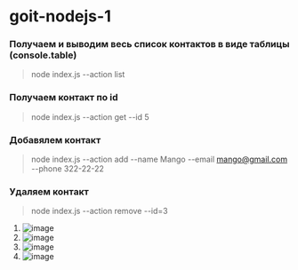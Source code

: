 # goit-nodejs-1

### Получаем и выводим весь список контактов в виде таблицы (console.table)
> node index.js --action list

### Получаем контакт по id
> node index.js --action get --id 5

### Добавялем контакт
> node index.js --action add --name Mango --email mango@gmail.com --phone 322-22-22

### Удаляем контакт
> node index.js --action remove --id=3

1. ![image](https://user-images.githubusercontent.com/32734778/211913910-d138874c-62c1-4175-ab47-26791fae8f70.png)
2. ![image](https://user-images.githubusercontent.com/32734778/211914000-749e85df-731b-4e17-8995-d8f52725f3ca.png)
3. ![image](https://user-images.githubusercontent.com/32734778/211914322-22dbd413-f0c5-4099-8152-f0838fb09ae7.png)
4. ![image](https://user-images.githubusercontent.com/32734778/211915561-7d06752b-cd65-42d2-9d77-11246991c201.png)

